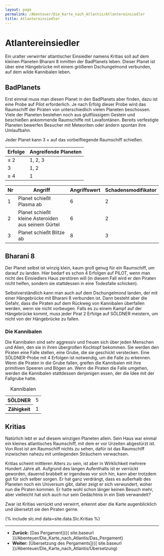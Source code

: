 ```yaml
---
layout: page
permalink: /Abenteuer/Die_Karte_nach_Atlantis/Atlantereinsiedler
title: Atlantereinsiedler
---
```


# Atlantereinsiedler

Ein uralter verwirrter atlantischer Einsiedler namens Kritias soll auf dem kleinen Planeten Bharani 8 inmitten der BadPlanets leben. Dieser Planet ist über eine Hängebrücke mit einem größeren Dschungelmond verbunden, auf dem wilde Kannibalen leben.

## BadPlanets

Erst einmal muss man diesen Planet in den BadPlanets aber finden, dazu ist eine Probe auf Pilot erforderlich. Je nach Erfolg dieser Probe wird das Raumschiff der Piraten von unterschiedlich vielen Planeten beschossen. Viele der Planeten bestehen noch aus glutflüssigem Gestein und beschießen ankommende Raumschiffe mit Lavafontänen. Bereits verfestigte Planeten bewerfen Besucher mit Meteoriten oder ändern spontan ihre Umlaufbahn.

Jeder Planet kann 3 × auf das vorbeifliegende Raumschiff schießen.

<table>
<thead>
<tr><th>Erfolge</th><th>Angreifende Planeten</th></tr>
</thead>
<tbody>
<tr><td>&le; 2</td><td>1, 2, 3</td></tr>
<tr><td>3</td><td>1, 2</td></tr>
<tr><td>&ge; 4</td><td>1</td></tr>
</tbody>
</table>

<table>
<thead>
<tr><th>Nr</th><th>Angriff</th><th>Angriffswert</th><th>Schadensmodifikator</th></tr>
</thead>
<tbody>
<tr><td>1</td><td>Planet schießt Plasma ab</td><td>6</td><td>2</td></tr>
<tr><td>2</td><td>Planet schießt kleine Asteroiden aus seinem Gürtel</td><td>6</td><td>2</td></tr>
<tr><td>3</td><td>Planet schießt Blitze ab</td><td>8</td><td>3</td></tr>
</tbody>
</table>

## Bharani 8

Der Planet selbst ist winzig klein, kaum groß genug für ein Raumschiff, um darauf zu landen. Hier bedarf es schon 4 Erfolgen auf PILOT, wenn man nicht des Einsiedlers Haus zerstören will (in diesem Fall wird er den Piraten nicht helfen, sondern sie stattdessen in eine Todesfalle schicken).

Selbstverständlich kann man auch auf dem Dschungelmond landen, der mit einer Hängebrücke mit Bharani 8 verbunden ist. Dann besteht aber die Gefahr, dass die Piraten auf dem Rückweg von Kannibalen überfallen werden, wenn sie nicht vorbeugen. Falls es zu einem Kampf auf der Hängebrücke kommt, muss jeder Pirat 2 Erfolge auf SÖLDNER meistern, um nicht von der Hängebrücke zu fallen.

### Die Kannibalen

Die Kannibalen sind sehr aggressiv und freuen sich über jeden Menschen und Alien, den sie in ihren übergroßen Kochtopf bekommen. Sie werden den Piraten eine Falle stellen, eine Grube, die sie geschickt verstecken. Eine SÖLDNER-Probe mit 4 Erfolgen ist notwendig, um die Falle zu erkennen. Wenn die Piraten in die Grube fallen, greifen die Kannibalen mit ihre primitiven Speeren und Bögen an. Wenn die Piraten die Falle umgehen, werden die Kannibalen stattdessen denjenigen essen, der die Idee mit der Fallgrube hatte.

<table>
<caption>Kannibalen</caption>
<tbody>
<tr><th>SÖLDNER</th><td>5</td></tr>
<tr><th>Zähigkeit</th><td>1</td></tr>
</tbody>
</table>

## Kritias

Natürlich lebt er auf diesem winzigen Planeten allein. Sein Haus war einmal ein kleines atlantisches Raumschiff, mit dem er vor Urzeiten abgestürzt ist. Von Rost ist am Raumschiff nichts zu sehen, dafür ist das Raumschiff inzwischen nahezu mit umliegenden Sträuchern verwachsen.

Kritias scheint mittleren Alters zu sein, ist aber in Wirklichkeit mehrere Hundert Jahre alt. Aufgrund des langen Aufenthalts ist er verrückt geworden, dauernd brabbelt er irgendwas vor sich hin, kann aber trotzdem gut für sich selber sorgen. Er hat ganz verdrängt, dass es außerhalb des Planeten noch ein Universum gibt, daher zeigt er sich verwundert, woher nun die Piraten kommen. Er hatte wohl schon länger keinen Besuch mehr, aber vielleicht hat sich auch nur sein Gedächtnis in ein Sieb verwandelt?

Zwar ist Kritias verrückt und verwirrt, erkennt aber die Karte augenblicklich und übersetzt sie den Piraten gerne.

{% include slc.md data=site.data.Slc.Kritias %}

***

- **Zurück:** [Das Pergament]({{ site.baseurl }}/Abenteuer/Die_Karte_nach_Atlantis/Das_Pergament)
- **Weiter:** [Übersetzung des Pergaments]({{ site.baseurl }}/Abenteuer/Die_Karte_nach_Atlantis/Übersetzung)
